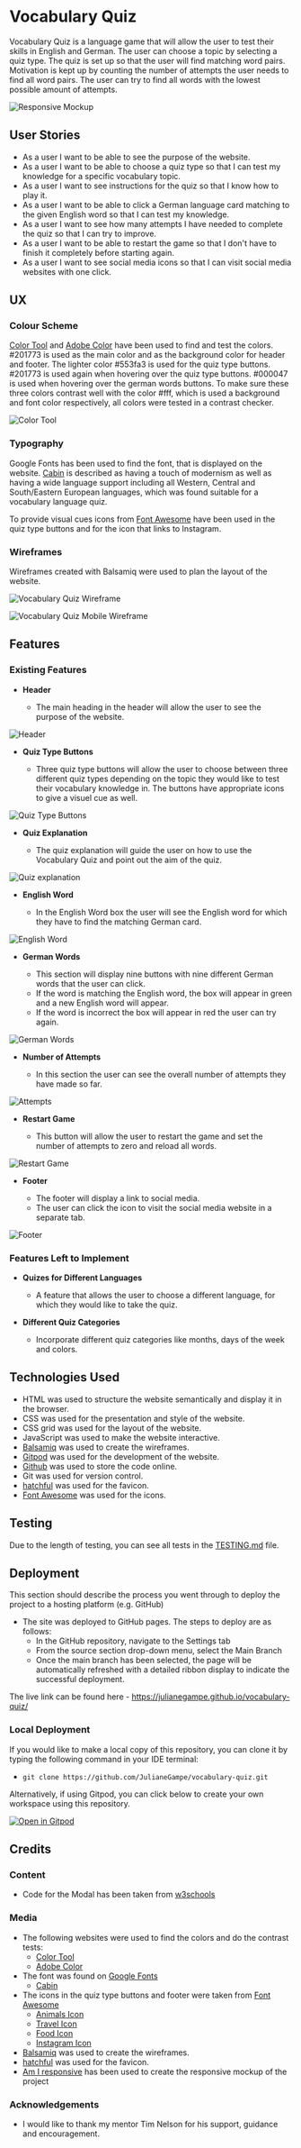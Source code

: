 # Vocabulary Quiz

Vocabulary Quiz is a language game that will allow the user to test their skills in English and German. The user can choose a topic by selecting a quiz type. The quiz is set up so that the user will find matching word pairs. Motivation is kept up by counting the number of attempts the user needs to find all word pairs. The user can try to find all words with the lowest possible amount of attempts.

![Responsive Mockup](documentation/screenshots/amiresponsive.png)

## User Stories

- As a user I want to be able to see the purpose of the website.
- As a user I want to be able to choose a quiz type so that I can test my knowledge for a specific vocabulary topic.
- As a user I want to see instructions for the quiz so that I know how to play it.
- As a user I want to be able to click a German language card matching to the given English word so that I can test my knowledge. 
- As a user I want to see how many attempts I have needed to complete the quiz so that I can try to improve.
- As a user I want to be able to restart the game so that I don't have to finish it completely before starting again.
- As a user I want to see social media icons so that I can visit social media websites with one click. 

## UX
### Colour Scheme

[Color Tool](https://material.io/resources/color/#!/?view.left=1&view.right=1&primary.color=201773) and [Adobe Color](https://color.adobe.com/create/color-contrast-analyzer) have been used to find and test the colors. #201773 is used as the main color and as the background color for header and footer. The lighter color #553fa3 is used for the quiz type buttons. #201773 is used again when hovering over the quiz type buttons. #000047 is used when hovering over the german words buttons. To make sure these three colors contrast well with the color #fff, which is used a background and font color respectively, all colors were tested in a contrast checker.

![Color Tool](documentation/screenshots/colortestone.png)

### Typography 

Google Fonts has been used to find the font, that is displayed on the website. [Cabin](https://fonts.google.com/specimen/Cabin?category=Sans+Serif&preview.text=Vocabulary%20Quiz&preview.text_type=custom#standard-styles) is described as having a touch of modernism as well as having a wide language support including all Western, Central and South/Eastern European languages, which was found suitable for a vocabulary language quiz.

To provide visual cues icons from [Font Awesome](https://fontawesome.com/) have been used in the quiz type buttons and for the icon that links to Instagram.

### Wireframes

Wireframes created with Balsamiq were used to plan the layout of the website.

![Vocabulary Quiz Wireframe](documentation/wireframes/vocabularyquiz.png)

![Vocabulary Quiz Mobile Wireframe](documentation/wireframes/vocabularyquizmobile.png)

## Features 

### Existing Features

- __Header__

  - The main heading in the header will allow the user to see the purpose of the website.

![Header](documentation/screenshots/header.png)

- __Quiz Type Buttons__

  - Three quiz type buttons will allow the user to choose between three different quiz types depending on the topic they would like to test their vocabulary knowledge in. The buttons have appropriate icons to give a visuel cue as well.

![Quiz Type Buttons](documentation/screenshots/quiztype.png)

- __Quiz Explanation__

  - The quiz explanation will guide the user on how to use the Vocabulary Quiz and point out the aim of the quiz.

![Quiz explanation](documentation/screenshots/explanation.png)

- __English Word__

  - In the English Word box the user will see the English word for which they have to find the matching German card.

![English Word](documentation/screenshots/englishword.png)

- __German Words__

  - This section will display nine buttons with nine different German words that the user can click.
  - If the word is matching the English word, the box will appear in green and a new English word will appear.
  - If the word is incorrect the box will appear in red the user can try again.

![German Words](documentation/screenshots/germanwords.png)

- __Number of Attempts__ 

  - In this section the user can see the overall number of attempts they have made so far.

![Attempts](documentation/screenshots/attempts.png)

- __Restart Game__

  - This button will allow the user to restart the game and set the number of attempts to zero and reload all words. 

![Restart Game](documentation/screenshots/restartgame.png)

- __Footer__

  - The footer will display a link to social media.
  - The user can click the icon to visit the social media website in a separate tab.

![Footer](documentation/screenshots/footer.png)

### Features Left to Implement

- __Quizes for Different Languages__

  - A feature that allows the user to choose a different language, for which they would like to take the quiz.

- __Different Quiz Categories__

  - Incorporate different quiz categories like months, days of the week and colors.

## Technologies Used

- HTML was used to structure the website semantically and display it in the browser.
- CSS was used for the presentation and style of the website.
- CSS grid was used for the layout of the website.
- JavaScript was used to make the website interactive.
- [Balsamiq](https://balsamiq.com/wireframes/) was used to create the wireframes.
- [Gitpod](https://www.gitpod.io/) was used for the development of the website.
- [Github](https://github.com/) was used to store the code online.
- Git was used for version control.
- [hatchful](https://hatchful.shopify.com/) was used for the favicon.
- [Font Awesome](https://fontawesome.com/) was used for the icons.

## Testing

Due to the length of testing, you can see all tests in the [TESTING.md](TESTING.md) file.

## Deployment

This section should describe the process you went through to deploy the project to a hosting platform (e.g. GitHub) 

- The site was deployed to GitHub pages. The steps to deploy are as follows: 
  - In the GitHub repository, navigate to the Settings tab 
  - From the source section drop-down menu, select the Main Branch
  - Once the main branch has been selected, the page will be automatically refreshed with a detailed ribbon display to indicate the successful deployment. 

The live link can be found here - https://julianegampe.github.io/vocabulary-quiz/ 

### Local Deployment

If you would like to make a local copy of this repository, you can clone it by typing the following command in your IDE terminal:
- `git clone https://github.com/JulianeGampe/vocabulary-quiz.git`

Alternatively, if using Gitpod, you can click below to create your own workspace using this repository.

[![Open in Gitpod](https://gitpod.io/button/open-in-gitpod.svg)](https://gitpod.io/#https://github.com/JulianeGampe/vocabulary-quiz)

## Credits 

### Content

- Code for the Modal has been taken from [w3schools](https://www.w3schools.com/howto/howto_css_modals.asp)

### Media 

- The following websites were used to find the colors and do the contrast tests:
  - [Color Tool](https://material.io/resources/color/#!/?view.left=1&view.right=1&primary.color=201773)
  - [Adobe Color](https://color.adobe.com/create/color-contrast-analyzer)
- The font was found on [Google Fonts](https://fonts.google.com/)
  - [Cabin](https://fonts.google.com/specimen/Cabin?category=Sans+Serif&preview.text=Vocabulary%20Quiz&preview.text_type=custom#standard-styles)
- The icons in the quiz type buttons and footer were taken from [Font Awesome](https://fontawesome.com/)
  - [Animals Icon](https://fontawesome.com/v5.15/icons/paw?style=solid)
  - [Travel Icon](https://fontawesome.com/v5.15/icons/bus-alt?style=solid)
  - [Food Icon](https://fontawesome.com/v5.15/icons/utensils?style=solid)
  - [Instagram Icon](https://fontawesome.com/v5.15/icons/instagram?style=brands)
- [Balsamiq](https://balsamiq.com/wireframes/) was used to create the wireframes.
- [hatchful](https://hatchful.shopify.com/) was used for the favicon. 
- [Am I responsive](http://ami.responsivedesign.is/) has been used to create the responsive mockup of the project

### Acknowledgements

- I would like to thank my mentor Tim Nelson for his support, guidance and encouragement.
